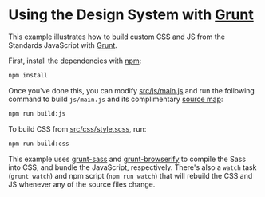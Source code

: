# Using the Design System with [Grunt]

This example illustrates how to build custom CSS and JS from the
Standards JavaScript with [Grunt].

First, install the dependencies with [npm]:

```sh
npm install
```

Once you've done this, you can modify [src/js/main.js](src/js/main.js) and run
the following command to build `js/main.js` and its complimentary [source map]:

```sh
npm run build:js
```

To build CSS from [src/css/style.scss](src/css/style.scss), run:

```sh
npm run build:css
```

This example uses [grunt-sass] and [grunt-browserify] to compile the
Sass into CSS, and bundle the JavaScript, respectively. There's also
a `watch` task (`grunt watch`) and npm script (`npm run watch`) that
will rebuild the CSS and JS whenever any of the source files change.

[grunt-browserify]: https://github.com/jmreidy/grunt-browserify
[grunt-sass]: https://github.com/sindresorhus/grunt-sass
[grunt]: https://gruntjs.com/
[npm]: https://docs.npmjs.com/getting-started/what-is-npm
[source map]: https://www.html5rocks.com/en/tutorials/developertools/sourcemaps/
